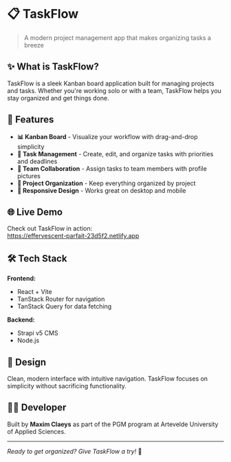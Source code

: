 # 📋 TaskFlow

> A modern project management app that makes organizing tasks a breeze

## ✨ What is TaskFlow?

TaskFlow is a sleek Kanban board application built for managing projects and tasks. Whether you're working solo or with a team, TaskFlow helps you stay organized and get things done.

## 🚀 Features

- **📊 Kanban Board** - Visualize your workflow with drag-and-drop simplicity
- **📝 Task Management** - Create, edit, and organize tasks with priorities and deadlines
- **👥 Team Collaboration** - Assign tasks to team members with profile pictures
- **🎯 Project Organization** - Keep everything organized by project
- **📱 Responsive Design** - Works great on desktop and mobile

## 🌐 Live Demo

Check out TaskFlow in action:  
https://effervescent-parfait-23d5f2.netlify.app

## 🛠️ Tech Stack

**Frontend:**
- React + Vite
- TanStack Router for navigation
- TanStack Query for data fetching

**Backend:**
- Strapi v5 CMS
- Node.js

## 🎨 Design

Clean, modern interface with intuitive navigation. TaskFlow focuses on simplicity without sacrificing functionality.

## 👨‍💻 Developer

Built by **Maxim Claeys** as part of the PGM program at Artevelde University of Applied Sciences.

---

*Ready to get organized? Give TaskFlow a try!* 🚀
